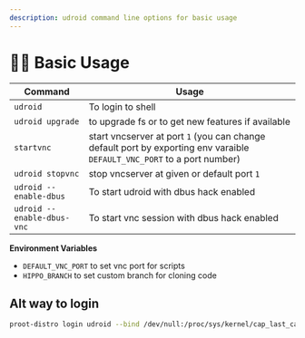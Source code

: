 ```yaml
---
description: udroid command line options for basic usage
---
```


# 👩‍💻 Basic Usage

| **Command**                | **Usage**                                                                                                               |
| -------------------------- | ----------------------------------------------------------------------------------------------------------------------- |
| `udroid`                   | To login to shell                                                                                                       |
| `udroid upgrade`           | to upgrade fs or to get new features if available                                                                       |
| `startvnc`                 | start vncserver at port `1` (you can change default port by exporting env varaible `DEFAULT_VNC_PORT` to a port number) |
| `udroid stopvnc`           | stop vncserver at given or default port `1`                                                                             |
| `udroid --enable-dbus`     | To start udroid with dbus hack enabled                                                                                  |
| `udroid --enable-dbus-vnc` | To start vnc session with dbus hack enabled                                                                             |

**Environment Variables**

* `DEFAULT_VNC_PORT` to set vnc port for scripts
* `HIPPO_BRANCH` to set custom branch for cloning code

## Alt way to login

```bash
proot-distro login udroid --bind /dev/null:/proc/sys/kernel/cap_last_cap
```
